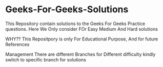 # Geeks-For-Geeks-Solutions
This Repository contain solutions to the Geeks For Geeks Practice questions.
Here We Only consider FOr Easy Medium And Hard solutions

WHY??
  This Repositpory is only For Educational Purpose, And for future References

Management 
  There are different Branches for Different difficulty kindly switch to specific branch for solutions
